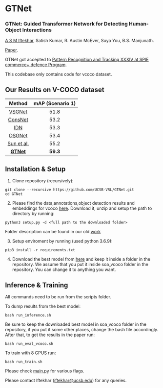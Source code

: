 # GTNet 
### **GTNet: Guided Transformer Network for Detecting Human-Object Interactions**
 [A S M Iftekhar](https://sites.google.com/view/asmiftekhar/home), Satish Kumar, R. Austin McEver, Suya You, B.S. Manjunath.
 
[Paper](https://arxiv.org/pdf/2108.00596.pdf).

GTNet got accepted to [Pattern Recognition
and Tracking XXXIV at SPIE commerce+ defence Program](https://spie.org/DCS23/conferencedetails/optical-pattern-recognition?enableBackToBrowse=true).

This codebase only contains code for vcoco dataset.

## Our Results on V-COCO dataset

|Method| mAP (Scenario 1)|
|:---:|:---:|
|[VSGNet](openaccess.thecvf.com/content_CVPR_2020/papers/Ulutan_VSGNet_Spatial_Attention_Network_for_Detecting_Human_Object_Interactions_Using_CVPR_2020_paper.pdf)| 51.8|
|[ConsNet](https://arxiv.org/abs/2008.06254)| 53.2|
|[IDN](https://arxiv.org/abs/2010.16219)| 53.3 |
|[OSGNet](https://www.tandfonline.com/doi/full/10.1080/0952813X.2020.1818293)| 53.4  |
|[Sun et al.](https://dl.acm.org/doi/10.1145/3512527.3531438)| 55.2 |
|[**GTNet**](https://arxiv.org/abs/2003.05541)| **59.3** |

## Installation & Setup
1. Clone repository (recursively):
```Shell
git clone --recursive https://github.com/UCSB-VRL/GTNet.git
cd GTNet
```
2. Please find the data,annotations,object detection results and embeddings for vcoco [here](https://drive.google.com/drive/folders/1RTPhhGWy0tyrO1mx6qAKjKyLfEwZqI23?usp=share_link). Download it, unzip and setup the path to directory by running:
```
python3 setup.py -d <full path to the downloaded folder>
```
Folder description can be found in our old [work](https://github.com/ASMIftekhar/VSGNet)

3. Setup enviroment by running (used python 3.6.9):
```
pip3 install -r requirements.txt
```
4. Download the best model from [here](https://drive.google.com/file/d/1cm9ICBSJZK3OuMWoxF2rgznDM4Vf-V7s/view?usp=sharing) and keep it inside a folder in the repository. We assume that you put it inside soa_vcoco folder in the repository. You can change it to anything you want.

## Inference & Training
All commands need to be run from the scripts folder.

To dump results from the best model:
```
bash run_inference.sh
```
Be sure to keep the downloaded best model in soa_vcoco folder in the repository, if you put it some other places, change the bash file accordingly.
After that, to get the results in the paper run:
```
bash run_eval_vcoco.sh
```
 
To train with 8 GPUS run:
```
bash run_train.sh
```
Please check [main.py](https://github.com/UCSB-VRL/GTNet/blob/master/scripts/main.py) for various flags.

Please contact Iftekhar (iftekhar@ucsb.edu) for any queries.




